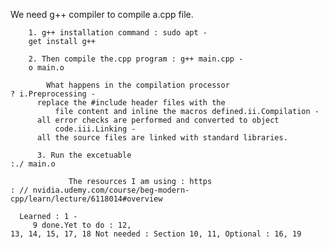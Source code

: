 We need g++ compiler to compile a.cpp file.

        1. g++ installation command : sudo apt -
        get install g++

        2. Then compile the.cpp program : g++ main.cpp -
        o main.o

            What happens in the compilation processor
    ? i.Preprocessing -
          replace the #include header files with the
              file content and inline the macros defined.ii.Compilation -
          all error checks are performed and converted to object
              code.iii.Linking -
          all the source files are linked with standard libraries.

          3. Run the excetuable
    :./ main.o

                 The resources I am using : https
    : // nvidia.udemy.com/course/beg-modern-cpp/learn/lecture/6118014#overview

      Learned : 1 -
         9 done.Yet to do : 12,
    13, 14, 15, 17, 18 Not needed : Section 10, 11, Optional : 16, 19
